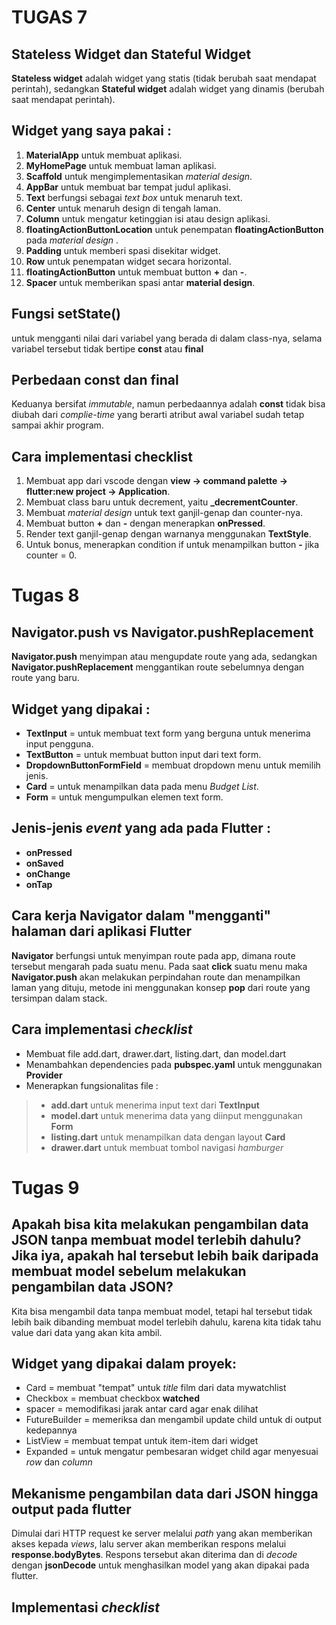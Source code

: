 # TUGAS 7

## **Stateless Widget** dan **Stateful Widget**

**Stateless widget** adalah widget yang statis (tidak berubah saat mendapat perintah), sedangkan **Stateful widget** adalah widget yang dinamis (berubah saat mendapat perintah).

## Widget yang saya pakai :

1. **MaterialApp** untuk membuat aplikasi.
2. **MyHomePage** untuk membuat laman aplikasi.
3. **Scaffold** untuk mengimplementasikan *material design*.
4. **AppBar** untuk membuat bar tempat judul aplikasi.
5. **Text** berfungsi sebagai *text box* untuk menaruh text.
6. **Center** untuk menaruh design di tengah laman.
7. **Column** untuk mengatur ketinggian isi atau design aplikasi.
8. **floatingActionButtonLocation** untuk penempatan **floatingActionButton** pada *material design* .
9. **Padding** untuk memberi spasi disekitar widget.
10. **Row** untuk penempatan widget secara horizontal.
11. **floatingActionButton** untuk membuat button **+** dan **-**.
12. **Spacer** untuk memberikan spasi antar **material design**.

## Fungsi **setState()**

untuk mengganti nilai dari variabel yang berada di dalam class-nya, selama variabel tersebut tidak bertipe **const** atau **final**

## Perbedaan **const** dan **final**

Keduanya bersifat *immutable*, namun perbedaannya adalah **const** tidak bisa diubah dari *complie-time* yang berarti atribut awal variabel sudah tetap sampai akhir program.

## Cara implementasi checklist

1. Membuat app dari vscode dengan **view -> command palette -> flutter:new project -> Application**.
2. Membuat class baru untuk decrement, yaitu **_decrementCounter**.
3. Membuat *material design* untuk text ganjil-genap dan counter-nya.
4. Membuat button **+** dan **-** dengan menerapkan **onPressed**.
5. Render text ganjil-genap dengan warnanya menggunakan **TextStyle**.
6. Untuk bonus, menerapkan condition if untuk menampilkan button **-** jika counter = 0.

# Tugas 8

## **Navigator.push** vs **Navigator.pushReplacement**

**Navigator.push** menyimpan atau mengupdate route yang ada, sedangkan **Navigator.pushReplacement** menggantikan route sebelumnya dengan route yang baru.

## Widget yang dipakai :

* **TextInput** = untuk membuat text form yang berguna untuk menerima input pengguna.
* **TextButton** = untuk membuat button input dari text form.
* **DropdownButtonFormField** = membuat dropdown menu untuk memilih jenis.
* **Card** = untuk menampilkan data pada menu *Budget List*.
* **Form** = untuk mengumpulkan elemen text form.

## Jenis-jenis *event* yang ada pada Flutter :

* **onPressed**
* **onSaved**
* **onChange**
* **onTap**

## Cara kerja **Navigator** dalam "mengganti" halaman dari aplikasi Flutter

**Navigator** berfungsi untuk menyimpan route pada app, dimana route tersebut mengarah pada suatu menu. Pada saat **click** suatu menu maka **Navigator.push** akan melakukan perpindahan route dan menampilkan laman yang dituju, metode ini menggunakan konsep **pop** dari route yang tersimpan dalam stack.

## Cara implementasi *checklist*

* Membuat file add.dart, drawer.dart, listing.dart, dan model.dart
* Menambahkan dependencies pada **pubspec.yaml** untuk menggunakan **Provider**
* Menerapkan fungsionalitas file :
> * **add.dart** untuk menerima input text dari **TextInput**
> * **model.dart** untuk menerima data yang diinput menggunakan **Form**
> * **listing.dart** untuk menampilkan data dengan layout **Card**
> * **drawer.dart** untuk membuat tombol navigasi *hamburger*

# Tugas 9

## Apakah bisa kita melakukan pengambilan data JSON tanpa membuat model terlebih dahulu? Jika iya, apakah hal tersebut lebih baik daripada membuat model sebelum melakukan pengambilan data JSON?

Kita bisa mengambil data tanpa membuat model, tetapi hal tersebut tidak lebih baik dibanding membuat model terlebih dahulu, karena kita tidak tahu value dari data yang akan kita ambil.

## Widget yang dipakai dalam proyek:

* Card = membuat "tempat" untuk *title* film dari data mywatchlist
* Checkbox = membuat checkbox **watched**
* spacer = memodifikasi jarak antar card agar enak dilihat
* FutureBuilder = memeriksa dan mengambil update child untuk di output kedepannya
* ListView = membuat tempat untuk item-item dari widget
* Expanded = untuk mengatur pembesaran widget child agar menyesuai *row* dan *column*

## Mekanisme pengambilan data dari JSON hingga output pada flutter

Dimulai dari HTTP request ke server melalui *path* yang akan memberikan akses kepada *views*, lalu server akan memberikan respons melalui **response.bodyBytes**. Respons tersebut akan diterima dan di *decode* dengan **jsonDecode** untuk menghasilkan model yang akan dipakai pada flutter.

## Implementasi *checklist*


